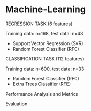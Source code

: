 # Machine-Learning

REGRESSION TASK (6 features)

Training data: n=168, test data: n=43
- Support Vector Regression (SVR)
- Random Forest Classifier (RFC)

CLASSIFICATION TASK (112 features) 

Training data: n=600, test data: n=33

- Random Forest Classifier (RFC)
- Extra Trees Classifier (RFE)

Performance Analysis and Metrics

Evaluation
